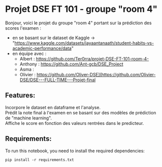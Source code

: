 # **Projet DSE FT 101 - groupe "room 4"**
Bonjour, voici le projet du groupe "room 4" portant sur la prédiction des scores l'examen :

* en se basant sur le dataset de Kaggle -> "https://www.kaggle.com/datasets/jayaantanaath/student-habits-vs-academic-performance/data"  
* en équipe avec :  
  - Albert : https://github.com/Ter0rra/projet-DSE-FT-101-room-4-  
  - Anthony : https://github.com/Ant-gcb/DSE_Project  
  - Asma :  
  - Olivier : https://github.com/Oliver-DSE](https://github.com/Olivier-DSE/DSE---FULL-TIME---Projet-final   

## **Features:**  
Incorpore le dataset en dataframe et l'analyse.  
Prédit la note final à l'examen en se basant sur des modèles de prédiction de "machine learning".  
Affiche le score en fonction des valeurs rentrées dans le predicteur.  
## **Requirements:**  
To run this notebook, you need to install the required dependencies:  

`pip install -r requirements.txt ` 
